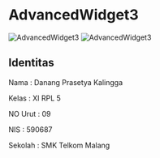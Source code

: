 # AdvancedWidget3

![AdvancedWidget3](http://i1067.photobucket.com/albums/u422/danangpk/Screenshot_2016-09-27-23-37-36-672_id.sch.smktelkom_mlg.learn.advancedwidget3_zpswrcyfijk.png)
![AdvancedWidget3](http://i1067.photobucket.com/albums/u422/danangpk/Screenshot_2016-09-27-23-37-46-807_id.sch.smktelkom_mlg.learn.advancedwidget3_zpsnva8hvow.png)

## Identitas

Nama : Danang Prasetya Kalingga

Kelas : XI RPL 5

NO Urut : 09

NIS : 590687

Sekolah : SMK Telkom Malang
